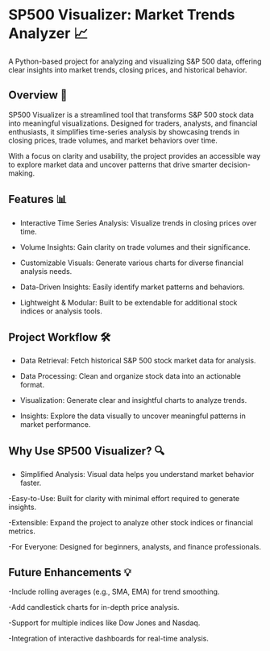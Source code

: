 # SP500 Visualizer: Market Trends Analyzer 📈

A Python-based project for analyzing and visualizing S&P 500 data, offering clear insights into market trends, closing prices, and historical behavior.

## Overview  🚀

SP500 Visualizer is a streamlined tool that transforms S&P 500 stock data into meaningful visualizations. Designed for traders, analysts, and financial enthusiasts, it simplifies time-series analysis by showcasing trends in closing prices, trade volumes, and market behaviors over time.

With a focus on clarity and usability, the project provides an accessible way to explore market data and uncover patterns that drive smarter decision-making.

## Features 📊

- Interactive Time Series Analysis: Visualize trends in closing prices over time.

- Volume Insights: Gain clarity on trade volumes and their significance.

- Customizable Visuals: Generate various charts for diverse financial analysis needs.

- Data-Driven Insights: Easily identify market patterns and behaviors.

- Lightweight & Modular: Built to be extendable for additional stock indices or analysis tools.

## Project Workflow 🛠️

- Data Retrieval: Fetch historical S&P 500 stock market data for analysis.

- Data Processing: Clean and organize stock data into an actionable format.

- Visualization: Generate clear and insightful charts to analyze trends.

- Insights: Explore the data visually to uncover meaningful patterns in market performance.

## Why Use SP500 Visualizer? 🔍

- Simplified Analysis: Visual data helps you understand market behavior faster.

-Easy-to-Use: Built for clarity with minimal effort required to generate insights.

-Extensible: Expand the project to analyze other stock indices or financial metrics.

-For Everyone: Designed for beginners, analysts, and finance professionals.

## Future Enhancements 💡

-Include rolling averages (e.g., SMA, EMA) for trend smoothing.

-Add candlestick charts for in-depth price analysis.

-Support for multiple indices like Dow Jones and Nasdaq.

-Integration of interactive dashboards for real-time analysis.
